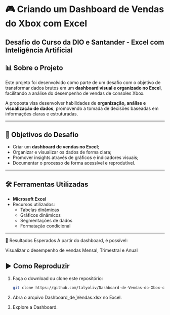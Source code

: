 # 🎮 Criando um Dashboard de Vendas do Xbox com Excel

## Desafio do Curso da DIO e Santander - Excel com Inteligência Artificial 


## 📊 Sobre o Projeto

Este projeto foi desenvolvido como parte de um desafio com o objetivo de transformar dados brutos em um **dashboard visual e organizado no Excel**, facilitando a análise do desempenho de vendas de consoles Xbox.

A proposta visa desenvolver habilidades de **organização, análise e visualização de dados**, promovendo a tomada de decisões baseadas em informações claras e estruturadas.

---

## 🧾 Objetivos do Desafio

- Criar um **dashboard de vendas no Excel**;
- Organizar e visualizar os dados de forma clara;
- Promover insights através de gráficos e indicadores visuais;
- Documentar o processo de forma acessível e reprodutível.

---

## 🛠️ Ferramentas Utilizadas

- **Microsoft Excel** 
- Recursos utilizados:
  - Tabelas dinâmicas  
  - Gráficos dinâmicos  
  - Segmentações de dados  
  - Formatação condicional  

---

🚀 Resultados Esperados
A partir do dashboard, é possível:

Visualizar o desempenho de vendas Mensal, Trimestral e Anual 

## ▶️ Como Reproduzir

1. Faça o download ou clone este repositório:

   ```bash
   git clone https://github.com/talyoliv/Dashboard-de-Vendas-do-Xbox-com-Excel.git

2. Abra o arquivo Dashboard_de_Vendas.xlsx no Excel.

3. Explore a Dashboard.


